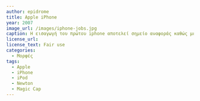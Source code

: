 ```yaml
---
author: epidrome
title: Apple iPhone 
year: 2007 
image_url: /images/iphone-jobs.jpg
caption: Η εισαγωγή του πρώτου iphone αποτελεί σημείο αναφοράς καθώς μέσα σε λιγότερο από δέκα χρόνια περισσότεροι άνθρωποι θα είχαν μια παρόμοια κινητή συσκευή με οθόνη αφής ως βασικό σύστημα καθημερινής διάδρασης, παρά τον παραδοσιακό επιτραπέζιο υπολογιστή, ο οποίος θα κρατήσει την θέση του περισσότερο ως υπολογιστής ανάπτυξης. 
license_url: 
license_text: Fair use
categories:
  - Μορφές 
tags:
  - Apple
  - iPhone 
  - iPod
  - Newton
  - Magic Cap
---
```

